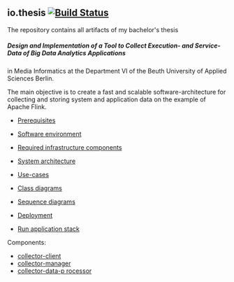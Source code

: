 ## io.thesis [![Build Status](https://travis-ci.org/markuslamm/io.thesis.png?branch=master)](https://travis-ci.org/markuslamm/io.thesis)

The repository contains all artifacts of my bachelor's thesis

##### Design and Implementation of a Tool to Collect Execution- and Service-Data of Big Data Analytics Applications

in Media Informatics at the Department VI of the Beuth University of Applied Sciences Berlin.

The main objective is to create a fast and scalable software-architecture for collecting and storing system and application data on the example of Apache Flink.

* [Prerequisites](md/prerequisites.md)
* [Software environment](md/sw-environment.md)
* [Required infrastructure components](md/external-docker-infrastructure.md)
* [System architecture](md/system-architecture.md)
* [Use-cases](md/usecase.md)
* [Class diagrams](md/class-diagrams.md)
* [Sequence diagrams](md/class-diagrams.md)

* [Deployment](md/deployment.md)
* [Run application stack](md/run-application.md)

Components:

* [collector-client](collector-client/README.md)
* [collector-manager](collector-manager/README.md)
* [collector-data-p rocessor](collector-data-processor/README.md)
